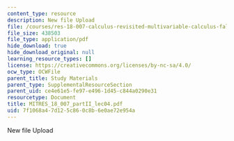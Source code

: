 ```yaml
---
content_type: resource
description: New file Upload
file: /courses/res-18-007-calculus-revisited-multivariable-calculus-fall-2011/7f1068a47d125c860c8b6e0ae72e954a_MITRES_18_007_partII_lec04.pdf
file_size: 438503
file_type: application/pdf
hide_download: true
hide_download_original: null
learning_resource_types: []
license: https://creativecommons.org/licenses/by-nc-sa/4.0/
ocw_type: OCWFile
parent_title: Study Materials
parent_type: SupplementalResourceSection
parent_uid: ce4e61e5-fe97-e496-1d45-c844a0290e31
resourcetype: Document
title: MITRES_18_007_partII_lec04.pdf
uid: 7f1068a4-7d12-5c86-0c8b-6e0ae72e954a
---
```

New file Upload
